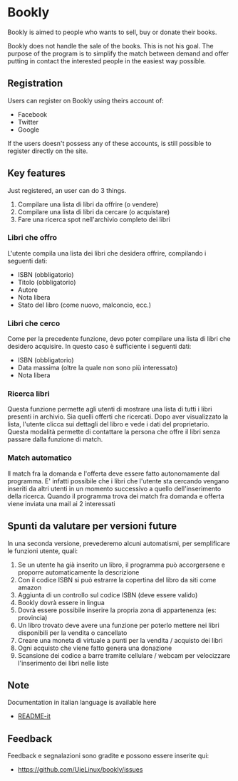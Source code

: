 Bookly
===
Bookly is aimed to people who wants to sell, buy or donate their books.
 
Bookly does not handle the sale of the books.
This is not his goal.
The purpose of the program is to simplify the match between demand and offer putting in contact
the interested people in the easiest way possible.


Registration
---
Users can register on Bookly using theirs account of:

* Facebook
* Twitter
* Google

If the users doesn't possess any of these accounts, is still possible to register directly on the site.

Key features
---
Just registered, an user can do 3 things.

1. Compilare una lista di libri da offrire (o vendere)
2. Compilare una lista di libri da cercare (o acquistare)
2. Fare una ricerca spot nell'archivio completo dei libri

### Libri che offro
L'utente compila una lista dei libri che desidera offrire,
compilando i seguenti dati:

* ISBN (obbligatorio)
* Titolo (obbligatorio)
* Autore
* Nota libera
* Stato del libro (come nuovo, malconcio, ecc.)

### Libri che cerco
Come per la precedente funzione, devo poter compilare
una lista di libri che desidero acquisire.
In questo caso è sufficiente i seguenti dati:

* ISBN (obbligatorio)
* Data massima (oltre la quale non sono più interessato)
* Nota libera
 
### Ricerca libri
Questa funzione permette agli utenti di mostrare una lista di tutti i libri presenti in archivio.
Sia quelli offerti che ricercati.
Dopo aver visualizzato la lista, l'utente clicca sui dettagli del libro e vede i dati del proprietario.
Questa modalità permette di contattare la persona che offre il libri senza passare dalla funzione di match.

### Match automatico
Il match fra la domanda e l'offerta deve essere fatto autonomamente dal programma.
E' infatti possibile che i libri che l'utente sta cercando vengano inseriti da altri utenti in un momento successivo a quello dell'inserimento della ricerca.
Quando il programma trova dei match fra domanda e offerta viene inviata una mail ai 2 interessati

Spunti da valutare per versioni future
---
In una seconda versione, prevederemo alcuni automatismi, per semplificare le funzioni utente, quali:

1. Se un utente ha già inserito un libro, il programma può accorgersene e proporre automaticamente la descrizione
2. Con il codice ISBN si può estrarre la copertina del libro da siti come amazon
3. Aggiunta di un controllo sul codice ISBN (deve essere valido)
4. Bookly dovrà essere in lingua
5. Dovrà essere possibile inserire la propria zona di appartenenza (es: provincia)
6. Un libro trovato deve avere una funzione per poterlo mettere nei libri disponibili per la vendita o cancellato
7. Creare una moneta di virtuale a punti per la vendita / acquisto dei libri
8. Ogni acquisto che viene fatto genera una donazione
9. Scansione dei codice a barre tramite cellulare / webcam per velocizzare l'inserimento dei libri nelle liste

Note
---
Documentation in italian language is available here

* [README-it](README-it.md)

Feedback
---
Feedback e segnalazioni sono gradite e possono essere inserite qui: 

* https://github.com/UieLinux/bookly/issues




